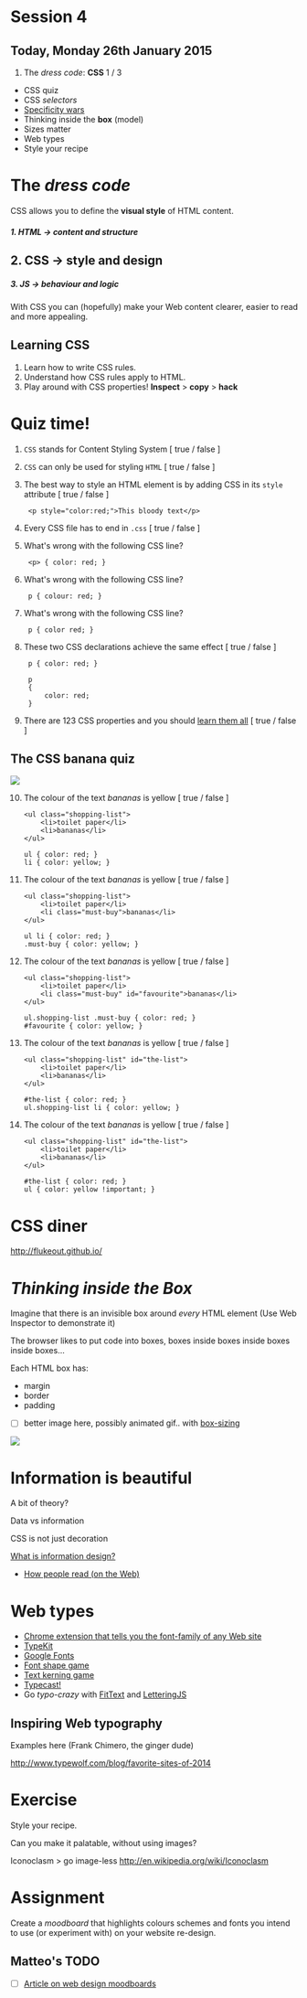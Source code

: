 # Session 4

## Today, Monday 26th January 2015

<!--- [ ] Make sure people accept invitations to join the GitHub team-->

1. The *dress code*: **CSS** 1 / 3 
* CSS quiz
* CSS *selectors*
* [Specificity wars](http://www.stuffandnonsense.co.uk/archives/css_specificity_wars.html)
* Thinking inside the **box** (model)
* Sizes matter
* Web types
* Style your recipe


# The *dress code*

CSS allows you to define the **visual style** of HTML content.

##### 1. **HTML** → content and structure

## 2. **CSS** → style and design 

##### 3. **JS** → behaviour and logic

With CSS you can (hopefully) make your Web content clearer, easier to read and more appealing.

## Learning CSS

1. Learn how to write CSS rules.
2. Understand how CSS rules apply to HTML.
3. Play around with CSS properties! **Inspect** > **copy** > **hack**


# Quiz time!

1. `CSS` stands for Content Styling System [ true / false ]
	<!-- Cascading Style Sheets. CSS rules cascade from general to specific (like a waterfall) -->

2. `CSS` can only be used for styling `HTML` [ true / false ]
    <!-- can be used for XML, for example SVG -->

3. The best way to style an HTML element is by adding CSS in its `style` attribute [ true / false ]
    <!--<link rel="stylesheet" href="path/to/your-style.css">-->

        <p style="color:red;">This bloody text</p>

    

4. Every CSS file has to end in `.css` [ true / false ]

5. What's wrong with the following CSS line? 

        <p> { color: red; }
        
6. What's wrong with the following CSS line? 

        p { colour: red; }      

7. What's wrong with the following CSS line? 

        p { color red; }  
        
8. These two CSS declarations achieve the same effect [ true / false ]        
                
        p { color: red; }  
        
        p 
        { 
        	color: red; 
        }         
        
9. There are 123 CSS properties and you should [learn them all](http://css-tricks.com/almanac/) [ true / false ]  


## The CSS banana quiz

![](https://raw.githubusercontent.com/RavensbourneWebMedia/WEB14104/master/sessions/assets/andy-warhol-banana.jpg)   
  
         
10. The colour of the text _bananas_ is yellow [ true / false ]

        <ul class="shopping-list">
        	<li>toilet paper</li>
        	<li>bananas</li>
        </ul>	
		
		ul { color: red; }	
		li { color: yellow; }

11. The colour of the text _bananas_ is yellow [ true / false ]

        <ul class="shopping-list">
        	<li>toilet paper</li>
        	<li class="must-buy">bananas</li>
        </ul>	
		
		ul li { color: red; }
        .must-buy { color: yellow; }

12. The colour of the text _bananas_ is yellow [ true / false ]

        <ul class="shopping-list">
        	<li>toilet paper</li>
        	<li class="must-buy" id="favourite">bananas</li>
        </ul>	
		
		ul.shopping-list .must-buy { color: red; }
        #favourite { color: yellow; }

13. The colour of the text _bananas_ is yellow [ true / false ]

        <ul class="shopping-list" id="the-list">
        	<li>toilet paper</li>
        	<li>bananas</li>
        </ul>	
		
		#the-list { color: red; }
        ul.shopping-list li { color: yellow; }
        
14. The colour of the text _bananas_ is yellow [ true / false ]

        <ul class="shopping-list" id="the-list">
        	<li>toilet paper</li>
        	<li>bananas</li>
        </ul>	
		
		#the-list { color: red; }
        ul { color: yellow !important; }       



# CSS diner

http://flukeout.github.io/

# *Thinking inside the Box*

Imagine that there is an invisible box around *every* HTML element (Use Web Inspector to demonstrate it)

The browser likes to put code into boxes, boxes inside boxes inside boxes inside boxes...

Each HTML box has:

* margin
* border
* padding

- [ ] better image here, possibly animated gif..  with [box-sizing](http://www.paulirish.com/2012/box-sizing-border-box-ftw/)



![](http://inserthtml.com/codex/wp-content/uploads/2012/06/box-model1.gif)


# Information is beautiful

A bit of theory?

Data vs information

CSS is not just decoration

[What is information design?](http://www.infodesign.org.uk/What-is-information-design/what-is-information-design)

* [How people read (on the Web)](https://www.gov.uk/guidance/content-design/writing-for-gov-uk#how-people-read)

# Web types

* [Chrome extension that tells you the font-family of any Web site](https://chrome.google.com/webstore/detail/whatfont/jabopobgcpjmedljpbcaablpmlmfcogm/related?hl=en) 
* [TypeKit](https://typekit.com/)
* [Google Fonts](http://www.google.com/fonts)
* [Font shape game](http://shape.method.ac/)
* [Text kerning game](http://type.method.ac/)
* [Typecast!](http://typecast.com/)
* Go *typo-crazy* with [FitText](http://fittextjs.com/) and [LetteringJS](http://letteringjs.com/)

## Inspiring Web typography

Examples here (Frank Chimero, the ginger dude)

http://www.typewolf.com/blog/favorite-sites-of-2014

# Exercise

Style your recipe. 

Can you make it palatable, without using images?

Iconoclasm > go image-less
http://en.wikipedia.org/wiki/Iconoclasm


# Assignment

Create a *moodboard* that highlights colours schemes and fonts you intend to use (or experiment with) on your website re-design.


## Matteo's TODO

- [ ] [Article on web design moodboards](http://www.protofuse.com/blog/how-web-design-mood-board-impacts-ux/)